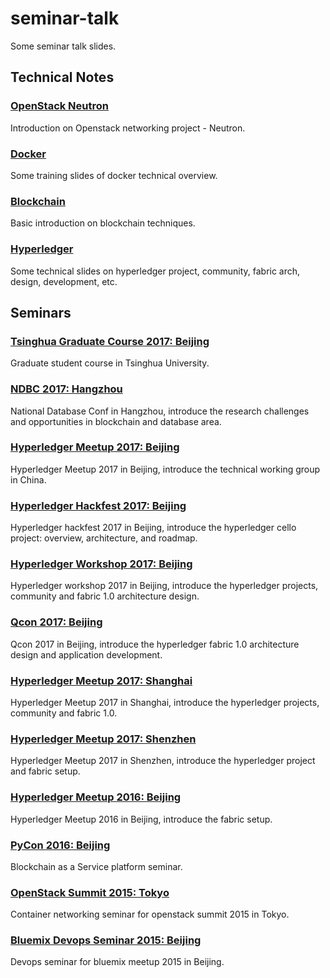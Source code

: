 # seminar-talk
Some seminar talk slides.

## Technical Notes

### [OpenStack Neutron](openstack-networking)
Introduction on Openstack networking project - Neutron.

### [Docker](docker-tech-notes)
Some training slides of docker technical overview.

### [Blockchain](blockchain-101)
Basic introduction on blockchain techniques.

### [Hyperledger](hyperledger-tech-notes)
Some technical slides on hyperledger project, community, fabric arch, design, development, etc.

## Seminars

### [Tsinghua Graduate Course 2017: Beijing](tsinghua-graduate-20171130)
Graduate student course in Tsinghua University.

### [NDBC 2017: Hangzhou](ndbc-20171021)
National Database Conf in Hangzhou, introduce the research challenges and opportunities in blockchain and database area.

### [Hyperledger Meetup 2017: Beijing](hyperledger-meetup-20170819)
Hyperledger Meetup 2017 in Beijing, introduce the technical working group in China.

### [Hyperledger Hackfest 2017: Beijing](hyperledger-hackfest-20170619)
Hyperledger hackfest 2017 in Beijing, introduce the hyperledger cello project: overview, architecture, and roadmap.

### [Hyperledger Workshop 2017: Beijing](hyperledger-workshop-20170618)
Hyperledger workshop 2017 in Beijing, introduce the hyperledger projects, community and fabric 1.0 architecture design.

### [Qcon 2017: Beijing](qcon-20170417)
Qcon 2017 in Beijing, introduce the hyperledger fabric 1.0 architecture design and application development.

### [Hyperledger Meetup 2017: Shanghai](hyperledger-meetup-20170304)
Hyperledger Meetup 2017 in Shanghai, introduce the hyperledger projects, community and fabric 1.0.

### [Hyperledger Meetup 2017: Shenzhen](hyperledger-meetup-20170107)
Hyperledger Meetup 2017 in Shenzhen, introduce the hyperledger project and fabric setup.

### [Hyperledger Meetup 2016: Beijing](hyperledger-meetup-20161225)
Hyperledger Meetup 2016 in Beijing, introduce the fabric setup.

### [PyCon 2016: Beijing](pycon-201610)
Blockchain as a Service platform seminar.

### [OpenStack Summit 2015: Tokyo](openstack-summit-201510)
Container networking seminar for openstack summit 2015 in Tokyo.

### [Bluemix Devops Seminar 2015: Beijing](bluemix-meetup-201505)
Devops seminar for bluemix meetup 2015 in Beijing.
